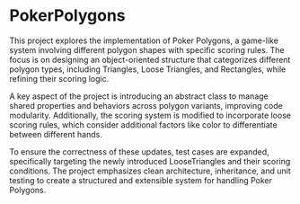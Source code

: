# PokerPolygons

This project explores the implementation of Poker Polygons, a game-like system involving different polygon shapes with specific scoring rules. The focus is on designing an object-oriented structure that categorizes different polygon types, including Triangles, Loose Triangles, and Rectangles, while refining their scoring logic.

A key aspect of the project is introducing an abstract class to manage shared properties and behaviors across polygon variants, improving code modularity. Additionally, the scoring system is modified to incorporate loose scoring rules, which consider additional factors like color to differentiate between different hands.

To ensure the correctness of these updates, test cases are expanded, specifically targeting the newly introduced LooseTriangles and their scoring conditions. The project emphasizes clean architecture, inheritance, and unit testing to create a structured and extensible system for handling Poker Polygons.
